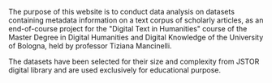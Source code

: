 The purpose of this website is to conduct data analysis on datasets containing metadata information on a text corpus of scholarly articles, as an end-of-course project for the "Digital Text in Humanities" course of the Master Degree in Digital Humanities and Digital Knowledge of the University of Bologna, held by professor Tiziana Mancinelli.

The datasets have been selected for their size and complexity from JSTOR digital library and are used exclusively for educational purpose.
